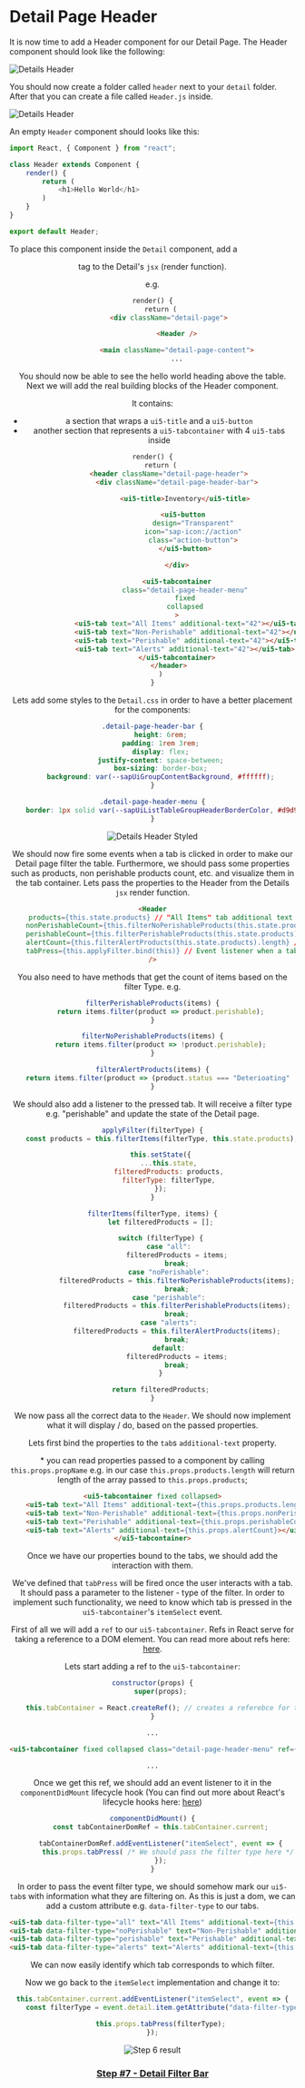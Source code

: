 # Detail Page Header

It is now time to add a Header component for our Detail Page.
The Header component should look like the following:

![Details Header](./images/details-header.png?raw=true "Details Header")


You should now create a folder called `header` next to your `detail` folder.
After that you can create a file called `Header.js` inside.

![Details Header](./images/header-folder-structure.png?raw=true "Details Header")

An empty `Header` component should looks like this:

```js
import React, { Component } from "react";

class Header extends Component {
	render() {
		return (
			<h1>Hello World</h1>
		)
	}
}

export default Header;
```

To place this component inside the `Detail` component, add a <Header /> tag to the Detail's `jsx` (render function).

e.g.

```html
render() {
	return (
		<div className="detail-page">

			<Header />

			<main className="detail-page-content">
			...
```

You should now be able to see the hello world heading above the table.
Next we will add the real building blocks of the Header component.

It contains:
- a section that wraps a `ui5-title` and a `ui5-button`
- another section that represents a `ui5-tabcontainer` with 4 `ui5-tab`s inside

```html
render() {
	return (
		<header className="detail-page-header">
			<div className="detail-page-header-bar">

				<ui5-title>Inventory</ui5-title>

				<ui5-button 
					design="Transparent"
					icon="sap-icon://action"
					class="action-button">
				</ui5-button>

			</div>

			<ui5-tabcontainer
				class="detail-page-header-menu"
				fixed
				collapsed
			>
				<ui5-tab text="All Items" additional-text="42"></ui5-tab>
				<ui5-tab text="Non-Perishable" additional-text="42"></ui5-tab>
				<ui5-tab text="Perishable" additional-text="42"></ui5-tab>
				<ui5-tab text="Alerts" additional-text="42"></ui5-tab>
			</ui5-tabcontainer>
		</header>
	)
}
```
Lets add some styles to the `Detail.css` in order to have a better placement for the components:

```css
.detail-page-header-bar {
	height: 6rem;
	padding: 1rem 3rem;
	display: flex;
	justify-content: space-between;
	box-sizing: border-box;
	background: var(--sapUiGroupContentBackground, #ffffff);
}

.detail-page-header-menu {
	border: 1px solid var(--sapUiListTableGroupHeaderBorderColor, #d9d9d9);
}
```
![Details Header Styled](./images/header-before-events.png?raw=true "Details Header Styled")

We should now fire some events when a tab is clicked in order to make our Detail page filter the table.
Furthermore, we should pass some properties such as products, non perishable products count, etc. and visualize them in the tab container. 
Lets pass the properties to the Header from the Details `jsx` render function.


```html
<Header
	products={this.state.products} // "All Items" tab additional text
	nonPerishableCount={this.filterNoPerishableProducts(this.state.products).length} // "None-Perishable" tab additional text
	perishableCount={this.filterPerishableProducts(this.state.products).length} // "Perishable" tab additional text
	alertCount={this.filterAlertProducts(this.state.products).length} // "Alerts" tab additional text
	tabPress={this.applyFilter.bind(this)} // Event listener when a tab is pressed
/>
```

You also need to have methods that get the count of items based on the filter Type. e.g.

```js
filterPerishableProducts(items) {
	return items.filter(product => product.perishable);
}

filterNoPerishableProducts(items) {
	return items.filter(product => !product.perishable);
}

filterAlertProducts(items) {
	return items.filter(product => (product.status === "Deterioating" || product.status === "Re-Stock"));
}
```

We should also add a listener to the pressed tab. It will receive a filter type e.g. "perishable" and update the state of the Detail page.

```js
applyFilter(filterType) {
	const products = this.filterItems(filterType, this.state.products);

	this.setState({
		...this.state,
		filteredProducts: products,
		filterType: filterType,
	});
}

filterItems(filterType, items) {
	let filteredProducts = [];

	switch (filterType) {
		case "all":
			filteredProducts = items;
			break;
		case "noPerishable":
			filteredProducts = this.filterNoPerishableProducts(items);
			break;
		case "perishable":
			filteredProducts = this.filterPerishableProducts(items);
			break;
		case "alerts":
			filteredProducts = this.filterAlertProducts(items);
			break;
		default:
			filteredProducts = items;
			break;
	}

	return filteredProducts;
}
```

We now pass all the correct data to the `Header`. We should now implement what it will display / do, based on the passed properties.

Lets first bind the properties to the `tab`s `additional-text` property.

\* you can read properties passed to a component by calling `this.props.propName` e.g. in our case `this.props.products.length` will return length of the array passed to `this.props.products`;

```html
<ui5-tabcontainer fixed collapsed>
	<ui5-tab text="All Items" additional-text={this.props.products.length}></ui5-tab>
	<ui5-tab text="Non-Perishable" additional-text={this.props.nonPerishableCount}></ui5-tab>
	<ui5-tab text="Perishable" additional-text={this.props.perishableCount}></ui5-tab>
	<ui5-tab text="Alerts" additional-text={this.props.alertCount}></ui5-tab>
</ui5-tabcontainer>
```

Once we have our properties bound to the tabs, we should add the interaction with them.

We've defined that `tabPress` will be fired once the user interacts with a tab. It should pass a parameter to the listener - type of the filter. In order to implement such functionality, we need to know which tab is pressed in the `ui5-tabcontainer`'s `itemSelect` event.

First of all we will add a `ref` to our `ui5-tabcontainer`.
Refs in React serve for taking a reference to a DOM element.
You can read more about refs here: [here](https://reactjs.org/docs/refs-and-the-dom.html).

Lets start adding a ref to the `ui5-tabcontainer`:

```js
constructor(props) {
	super(props);

	this.tabContainer = React.createRef(); // creates a referebce for the tab container
}
```

```html
...

<ui5-tabcontainer fixed collapsed class="detail-page-header-menu" ref={this.tabContainer}> // links the ref to the DOM element

...
```

Once we get this ref, we should add an event listener to it in the `componentDidMount` lifecycle hook (You can find out more about React's lifecycle hooks here: [here](https://reactjs.org/docs/react-component.html))

```js
componentDidMount() {
	const tabContainerDomRef = this.tabContainer.current;

	tabContainerDomRef.addEventListener("itemSelect", event => {
		this.props.tabPress( /* We should pass the filter type here */ );
	});
}
```

In order to pass the event filter type, we should somehow mark our `ui5-tab`s with information what they are filtering on. As this is just a dom, we can add a custom attribute e.g. `data-filter-type` to our tabs.

```html
<ui5-tab data-filter-type="all" text="All Items" additional-text={this.props.products.length}></ui5-tab>
<ui5-tab data-filter-type="noPerishable" text="Non-Perishable" additional-text={this.props.nonPerishableCount}></ui5-tab>
<ui5-tab data-filter-type="perishable" text="Perishable" additional-text={this.props.perishableCount}></ui5-tab>
<ui5-tab data-filter-type="alerts" text="Alerts" additional-text={this.props.alertCount}></ui5-tab>
```

We can now easily identify which tab corresponds to which filter.

Now we go back to the `itemSelect` implementation and change it to:

```js
this.tabContainer.current.addEventListener("itemSelect", event => {
	const filterType = event.detail.item.getAttribute("data-filter-type");

	this.props.tabPress(filterType);
});
```

![Step 6 result](./images/step6-result.png?raw=true "Step 6 result")


### [Step #7 - Detail Filter Bar](./Step7_Detail_FilterBar.md)
